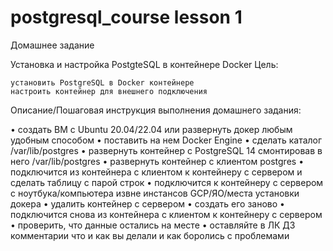 # postgresql_course lesson 1
Домашнее задание

Установка и настройка PostgteSQL в контейнере Docker
Цель:

    установить PostgreSQL в Docker контейнере
    настроить контейнер для внешнего подключения


Описание/Пошаговая инструкция выполнения домашнего задания:

• создать ВМ с Ubuntu 20.04/22.04 или развернуть докер любым удобным способом
• поставить на нем Docker Engine
• сделать каталог /var/lib/postgres
• развернуть контейнер с PostgreSQL 14 смонтировав в него /var/lib/postgres
• развернуть контейнер с клиентом postgres
• подключится из контейнера с клиентом к контейнеру с сервером и сделать
таблицу с парой строк
• подключится к контейнеру с сервером с ноутбука/компьютера извне инстансов GCP/ЯО/места установки докера
• удалить контейнер с сервером
• создать его заново
• подключится снова из контейнера с клиентом к контейнеру с сервером
• проверить, что данные остались на месте
• оставляйте в ЛК ДЗ комментарии что и как вы делали и как боролись с проблемами
